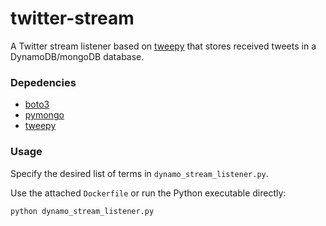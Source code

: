 twitter-stream
==============

A Twitter stream listener based on [tweepy](http://www.tweepy.org/) that stores received tweets in a DynamoDB/mongoDB database.


### Depedencies

- [boto3](https://boto3.readthedocs.io/en/latest/)
- [pymongo](https://pypi.python.org/pypi/pymongo/)
- [tweepy](http://www.tweepy.org/)

### Usage

Specify the desired list of terms in `dynamo_stream_listener.py`.

Use the attached `Dockerfile` or run the Python executable directly:

    python dynamo_stream_listener.py
